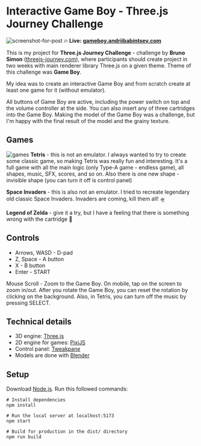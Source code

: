 # Interactive Game Boy - Three.js Journey Challenge
![screenshot-for-post](https://github.com/Snokke/game-boy-challenge/assets/36459180/339a94c1-4a83-406e-9a56-829173cd136d)
🔥 **Live: [gameboy.andriibabintsev.com](https://gameboy.andriibabintsev.com/)**

This is my project for **Three.js Journey Challenge** - challenge by **Bruno Simon** ([threejs-journey.com](https://threejs-journey.com/)), where participants should create project in two weeks with main renderer library Three.js on a given theme. Theme of this challenge was **Game Boy**.

My idea was to create an interactive Game Boy and from scratch create at least one game for it (without emulator).

All buttons of Game Boy are active, including the power switch on top and the volume controller at the side. You can also insert any of three cartridges into the Game Boy.
Making the model of the Game Boy was a challenge, but I'm happy with the final result of the model and the grainy texture.

## Games
![games](https://github.com/Snokke/game-boy-challenge/assets/36459180/c1cde4d1-63da-4899-844b-1cecd10edb91)
**Tetris** - this is not an emulator. I always wanted to try to create some classic game, so making Tetris was really fun and interesting. It's a full game with all the main logic (only Type-A game - endless game), all shapes, music, SFX, scores, and so on. Also there is one new shape - invisible shape (you can turn it off is control panel)

**Space Invaders** - this is also not an emulator. I tried to recreate legendary old classic Space Invaders. Invaders are coming, kill them all! 🛸

**Legend of Zelda** - give it a try, but I have a feeling that there is something wrong with the cartridge 👀 

## Controls
- Arrows, WASD - D-pad
- Z, Space - A button
- X - B button
- Enter - START

Mouse Scroll - Zoom to the Game Boy. On mobile, tap on the screen to zoom in/out. After you rotate the Game Boy, you can reset the rotation by clicking on the background. Also, in Tetris, you can turn off the music by pressing SELECT.


## Technical details
- 3D engine: [Three.js](https://threejs.org/)
- 2D engine for games: [PixiJS](https://pixijs.com/)
- Control panel: [Tweakpane](https://cocopon.github.io/tweakpane/)
- Models are done with [Blender](https://www.blender.org/)


## Setup
Download [Node.js](https://nodejs.org/en/download). Run this followed commands:

```
# Install dependencies
npm install

# Run the local server at localhost:5173
npm start

# Build for production in the dist/ directory
npm run build
```
